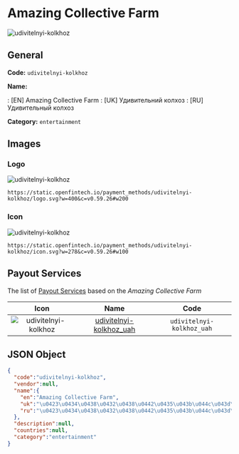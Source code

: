 
# Amazing Collective Farm 
![udivitelnyi-kolkhoz](https://static.openfintech.io/payment_methods/udivitelnyi-kolkhoz/logo.svg?w=400&c=v0.59.26#w200)  

## General 
**Code:** `udivitelnyi-kolkhoz` 
 
**Name:** 
 
:	[EN] Amazing Collective Farm 
:	[UK] Удивительний колхоз 
:	[RU] Удивительный колхоз 
 
**Category:** `entertainment` 
 

## Images 

### Logo 
![udivitelnyi-kolkhoz](https://static.openfintech.io/payment_methods/udivitelnyi-kolkhoz/logo.svg?w=400&c=v0.59.26#w200)  

```
https://static.openfintech.io/payment_methods/udivitelnyi-kolkhoz/logo.svg?w=400&c=v0.59.26#w200
```  

### Icon 
![udivitelnyi-kolkhoz](https://static.openfintech.io/payment_methods/udivitelnyi-kolkhoz/icon.svg?w=278&c=v0.59.26#w100)  

```
https://static.openfintech.io/payment_methods/udivitelnyi-kolkhoz/icon.svg?w=278&c=v0.59.26#w100
```  

## Payout Services 
 
The list of [Payout Services](/payout-services/) based on the _Amazing Collective Farm_ 

|Icon|Name|Code| 
|:---:|:---:|:---:| 
|![udivitelnyi-kolkhoz](https://static.openfintech.io/payout_methods/udivitelnyi-kolkhoz/icon.png?w=278&c=v0.59.26#w40) |[udivitelnyi-kolkhoz_uah](/payout-services/udivitelnyi-kolkhoz_uah/)|`udivitelnyi-kolkhoz_uah`| 
 

## JSON Object 

```json
{
  "code":"udivitelnyi-kolkhoz",
  "vendor":null,
  "name":{
    "en":"Amazing Collective Farm",
    "uk":"\u0423\u0434\u0438\u0432\u0438\u0442\u0435\u043b\u044c\u043d\u0438\u0439 \u043a\u043e\u043b\u0445\u043e\u0437",
    "ru":"\u0423\u0434\u0438\u0432\u0438\u0442\u0435\u043b\u044c\u043d\u044b\u0439 \u043a\u043e\u043b\u0445\u043e\u0437"
  },
  "description":null,
  "countries":null,
  "category":"entertainment"
}
```  

